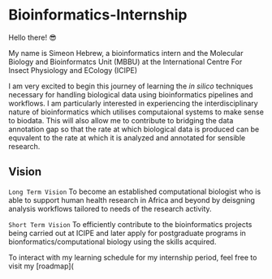 # Bioinformatics-Internship

Hello there! :sunglasses:

My name is Simeon Hebrew, a bioinformatics intern and the Molecular Biology and Bioinformatcs Unit (MBBU) at the International Centre For Insect Physiology and ECology (ICIPE)

I am very excited to begin this journey of learning the  *in silico* techniques necessary for handling biological data using bioinformatics pipelines and workflows. I am particularly interested in experiencing the interdisciplinary nature of bioinformatics which utilises computaional systems to make sense to biodata. This will also allow me to contribute to bridging the data annotation gap so that the rate at which biological data is produced can be equvalent to the rate at which it is analyzed and annotated for sensible research.


## Vision ##

`Long Term Vision`
To become an established computational biologist who is able to support human health research in Africa and beyond by deisgning analysis workflows tailored to needs of the research activity.

`Short Term Vision`
To efficiently contribute to the bioinformatics projects being carried out at ICIPE and later apply for postgraduate programs in bionformatics/computational biology using the skills acquired.

To interact with my learning schedule for my internship period, feel free to visit my [roadmap](
